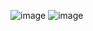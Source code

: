 ![image](https://github.com/lufrancazs/Exerc_Lambda_1/assets/76914488/48ccff5e-221c-47b5-b63e-86871c9b73f3)
![image](https://github.com/lufrancazs/Exerc_Lambda_1/assets/76914488/c93f863c-0609-42da-a5d1-703db9d3941f)
